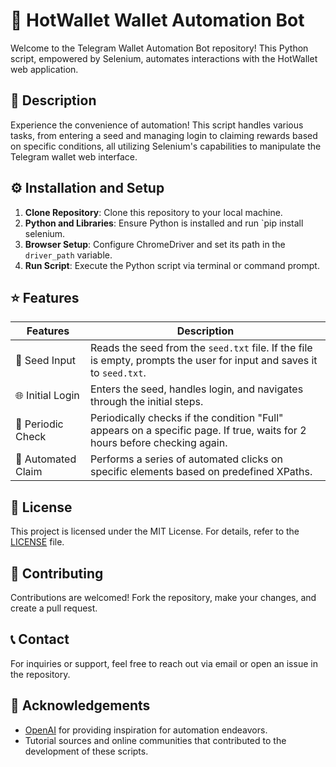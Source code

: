 # 🚀 HotWallet Wallet Automation Bot

Welcome to the Telegram Wallet Automation Bot repository! This Python script, empowered by Selenium, automates interactions with the HotWallet web application.

## 📝 Description

Experience the convenience of automation! This script handles various tasks, from entering a seed and managing login to claiming rewards based on specific conditions, all utilizing Selenium's capabilities to manipulate the Telegram wallet web interface.

## ⚙️ Installation and Setup

1. **Clone Repository**: Clone this repository to your local machine.
2. **Python and Libraries**: Ensure Python is installed and run `pip install selenium.
3. **Browser Setup**: Configure ChromeDriver and set its path in the `driver_path` variable.
4. **Run Script**: Execute the Python script via terminal or command prompt.

## ⭐ Features

| Features               | Description                                                                                     |
|------------------------|-------------------------------------------------------------------------------------------------|
| 🌱 Seed Input           | Reads the seed from the `seed.txt` file. If the file is empty, prompts the user for input and saves it to `seed.txt`.                        |
| 🌐 Initial Login        | Enters the seed, handles login, and navigates through the initial steps.                           |
| 🔄 Periodic Check       | Periodically checks if the condition "Full" appears on a specific page. If true, waits for 2 hours before checking again.|
| 🛒 Automated Claim     | Performs a series of automated clicks on specific elements based on predefined XPaths.               |

## 📄 License

This project is licensed under the MIT License. For details, refer to the [LICENSE](LICENSE) file.

## 🤝 Contributing

Contributions are welcomed! Fork the repository, make your changes, and create a pull request.

## 📞 Contact

For inquiries or support, feel free to reach out via email or open an issue in the repository.

## 🙌 Acknowledgements

- [OpenAI](https://github.com/openai) for providing inspiration for automation endeavors.
- Tutorial sources and online communities that contributed to the development of these scripts.
